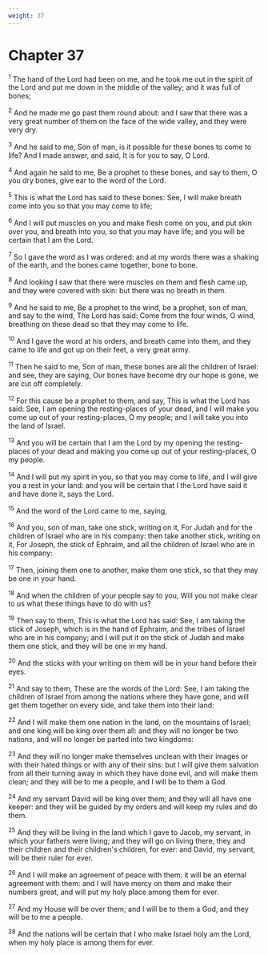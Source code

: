 ```yaml
---
weight: 37
---
```


# Chapter 37

<sup>1</sup> The hand of the Lord had been on me, and he took me out in the spirit of the Lord and put me down in the middle of the valley; and it was full of bones; 

<sup>2</sup> And he made me go past them round about: and I saw that there was a very great number of them on the face of the wide valley, and they were very dry. 

<sup>3</sup> And he said to me, Son of man, is it possible for these bones to come to life? And I made answer, and said, It is for you to say, O Lord. 

<sup>4</sup> And again he said to me, Be a prophet to these bones, and say to them, O you dry bones, give ear to the word of the Lord. 

<sup>5</sup> This is what the Lord has said to these bones: See, I will make breath come into you so that you may come to life; 

<sup>6</sup> And I will put muscles on you and make flesh come on you, and put skin over you, and breath into you, so that you may have life; and you will be certain that I am the Lord. 

<sup>7</sup> So I gave the word as I was ordered: and at my words there was a shaking of the earth, and the bones came together, bone to bone. 

<sup>8</sup> And looking I saw that there were muscles on them and flesh came up, and they were covered with skin: but there was no breath in them. 

<sup>9</sup> And he said to me, Be a prophet to the wind, be a prophet, son of man, and say to the wind, The Lord has said: Come from the four winds, O wind, breathing on these dead so that they may come to life. 

<sup>10</sup> And I gave the word at his orders, and breath came into them, and they came to life and got up on their feet, a very great army. 

<sup>11</sup> Then he said to me, Son of man, these bones are all the children of Israel: and see, they are saying, Our bones have become dry our hope is gone, we are cut off completely. 

<sup>12</sup> For this cause be a prophet to them, and say, This is what the Lord has said: See, I am opening the resting-places of your dead, and I will make you come up out of your resting-places, O my people; and I will take you into the land of Israel. 

<sup>13</sup> And you will be certain that I am the Lord by my opening the resting-places of your dead and making you come up out of your resting-places, O my people. 

<sup>14</sup> And I will put my spirit in you, so that you may come to life, and I will give you a rest in your land: and you will be certain that I the Lord have said it and have done it, says the Lord. 

<sup>15</sup> And the word of the Lord came to me, saying, 

<sup>16</sup> And you, son of man, take one stick, writing on it, For Judah and for the children of Israel who are in his company: then take another stick, writing on it, For Joseph, the stick of Ephraim, and all the children of Israel who are in his company: 

<sup>17</sup> Then, joining them one to another, make them one stick, so that they may be one in your hand. 

<sup>18</sup> And when the children of your people say to you, Will you not make clear to us what these things have to do with us? 

<sup>19</sup> Then say to them, This is what the Lord has said: See, I am taking the stick of Joseph, which is in the hand of Ephraim, and the tribes of Israel who are in his company; and I will put it on the stick of Judah and make them one stick, and they will be one in my hand. 

<sup>20</sup> And the sticks with your writing on them will be in your hand before their eyes. 

<sup>21</sup> And say to them, These are the words of the Lord: See, I am taking the children of Israel from among the nations where they have gone, and will get them together on every side, and take them into their land: 

<sup>22</sup> And I will make them one nation in the land, on the mountains of Israel; and one king will be king over them all: and they will no longer be two nations, and will no longer be parted into two kingdoms: 

<sup>23</sup> And they will no longer make themselves unclean with their images or with their hated things or with any of their sins: but I will give them salvation from all their turning away in which they have done evil, and will make them clean; and they will be to me a people, and I will be to them a God. 

<sup>24</sup> And my servant David will be king over them; and they will all have one keeper: and they will be guided by my orders and will keep my rules and do them. 

<sup>25</sup> And they will be living in the land which I gave to Jacob, my servant, in which your fathers were living; and they will go on living there, they and their children and their children's children, for ever: and David, my servant, will be their ruler for ever. 

<sup>26</sup> And I will make an agreement of peace with them: it will be an eternal agreement with them: and I will have mercy on them and make their numbers great, and will put my holy place among them for ever. 

<sup>27</sup> And my House will be over them; and I will be to them a God, and they will be to me a people. 

<sup>28</sup> And the nations will be certain that I who make Israel holy am the Lord, when my holy place is among them for ever. 


